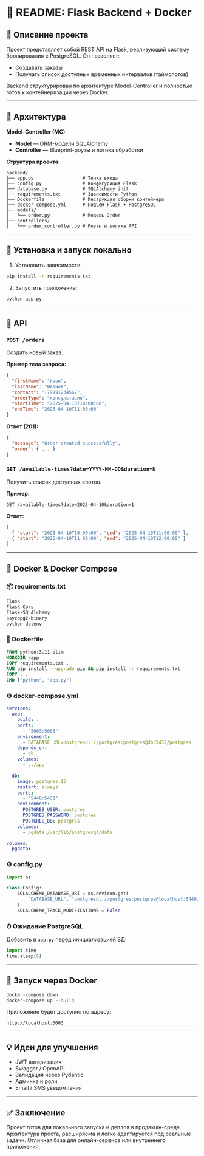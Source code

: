 # 📘 README: Flask Backend + Docker

## 📌 Описание проекта

Проект представляет собой REST API на Flask, реализующий систему бронирования с PostgreSQL. Он позволяет:

- Создавать заказы
- Получать список доступных временных интервалов (таймслотов)

Backend структурирован по архитектуре Model-Controller и полностью готов к контейнеризации через Docker.

---

## 🧱 Архитектура

**Model-Controller (MC)**:
- **Model** — ORM-модели SQLAlchemy
- **Controller** — Blueprint-роуты и логика обработки

**Структура проекта:**
```
backend/
├── app.py                  # Точка входа
├── config.py               # Конфигурация Flask
├── database.py             # SQLAlchemy init
├── requirements.txt        # Зависимости Python
├── Dockerfile              # Инструкция сборки контейнера
├── docker-compose.yml      # Подъём Flask + PostgreSQL
├── models/
│   └── order.py            # Модель Order
├── controllers/
│   └── order_controller.py # Роуты и логика API
```

---

## 🔌 Установка и запуск локально

1. Установить зависимости:
```bash
pip install -r requirements.txt
```

2. Запустить приложение:
```bash
python app.py
```

---

## 🔗 API

### `POST /orders`
Создать новый заказ.

**Пример тела запроса:**
```json
{
  "firstName": "Иван",
  "lastName": "Иванов",
  "contact": "+79991234567",
  "orderType": "консультация",
  "startTime": "2025-04-10T10:00:00",
  "endTime": "2025-04-10T11:00:00"
}
```

**Ответ (201):**
```json
{
  "message": "Order created successfully",
  "order": { ... }
}
```

### `GET /available-times?date=YYYY-MM-DD&duration=N`
Получить список доступных слотов.

**Пример:**
```
GET /available-times?date=2025-04-10&duration=1
```
**Ответ:**
```json
[
  { "start": "2025-04-10T10:00:00", "end": "2025-04-10T11:00:00" },
  { "start": "2025-04-10T11:00:00", "end": "2025-04-10T12:00:00" }
]
```

---

## 🐳 Docker & Docker Compose

### 📦 requirements.txt
```txt
Flask
Flask-Cors
Flask-SQLAlchemy
psycopg2-binary
python-dotenv
```

### 📄 Dockerfile
```dockerfile
FROM python:3.11-slim
WORKDIR /app
COPY requirements.txt .
RUN pip install --upgrade pip && pip install -r requirements.txt
COPY . .
CMD ["python", "app.py"]
```

### ⚙️ docker-compose.yml
```yaml
services:
  web:
    build: .
    ports:
      - "5003:5003"
    environment:
      - DATABASE_URL=postgresql://postgres:postgres@db:5432/postgres
    depends_on:
      - db
    volumes:
      - .:/app

  db:
    image: postgres:15
    restart: always
    ports:
      - "5440:5432"
    environment:
      POSTGRES_USER: postgres
      POSTGRES_PASSWORD: postgres
      POSTGRES_DB: postgres
    volumes:
      - pgdata:/var/lib/postgresql/data

volumes:
  pgdata:
```

### ⚙️ config.py
```python
import os

class Config:
    SQLALCHEMY_DATABASE_URI = os.environ.get(
        "DATABASE_URL", "postgresql://postgres:postgres@localhost:5440/postgres"
    )
    SQLALCHEMY_TRACK_MODIFICATIONS = False
```

### ⏱ Ожидание PostgreSQL
Добавить в `app.py` перед инициализацией БД:
```python
import time
time.sleep(5)
```

---

## 🚀 Запуск через Docker

```bash
docker-compose down
docker-compose up --build
```

Приложение будет доступно по адресу:
```
http://localhost:5003
```

---

## 💡 Идеи для улучшения
- JWT авторизация
- Swagger / OpenAPI
- Валидация через Pydantic
- Админка и роли
- Email / SMS уведомления

---

## ✅ Заключение

Проект готов для локального запуска и деплоя в продакшн-среде. Архитектура проста, расширяема и легко адаптируется под реальные задачи. Отличная база для онлайн-сервиса или внутреннего приложения.

